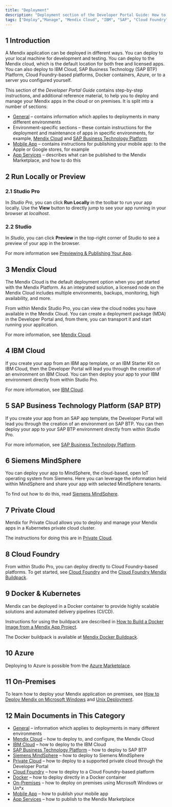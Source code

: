 ```yaml
---
title: "Deployment"
description: "Deployment section of the Developer Portal Guide: How to deploy Mendix apps to different environments and how to manage those deployments."
tags: ["Deploy","Manage", "Mendix Cloud", "IBM", "SAP", "Cloud Foundry", "Kubernetes", "On-premises", "Environment"]
---
```


## 1 Introduction

A Mendix application can be deployed in different ways. You can deploy to your local machine for development and testing. You can deploy to the Mendix cloud, which is the default location for both free and licensed apps. You can also deploy to IBM Cloud, SAP Business Technology (SAP BTP) Platform, Cloud Foundry-based platforms, Docker containers, Azure, or to a server you configured yourself.

This section of the *Developer Portal Guide* contains step-by-step instructions, and additional reference material, to help you to deploy and manage your Mendix apps in the cloud or on premises. It is split into a number of sections:

* [General](general) – contains information which applies to deployments in many different environments
* Environment-specific sections – these contain instructions for the deployment and maintenance of apps in specific environments, for example, [Mendix Cloud](mendix-cloud-deploy) and [SAP Business Technology Platform](sap-cloud-platform)
* [Mobile App](mobileapp) – contains instructions for publishing your mobile app: to the Apple or Google stores, for example
* [App Services](app-services) – describes what can be published to the Mendix Marketplace, and how to do this

## 2 Run Locally or Preview

### 2.1 Studio Pro

In *Studio Pro*, you can click **Run Locally** in the toolbar to run your app locally. Use the **View** button to directly jump to see your app running in your browser at *localhost*.

### 2.2 Studio

In *Studio*, you can click **Preview** in the top-right corner of Studio to see a preview of your app in the browser. 

For more information see [Previewing & Publishing Your App](/studio/publishing-app).

## 3 Mendix Cloud

The Mendix Cloud is the default deployment option when you get started with the Mendix Platform. As an integrated solution, a licensed node on the Mendix Cloud includes multiple environments, backups, monitoring, high availability, and more.

From within Mendix Studio Pro, you can view the cloud nodes you have available in the Mendix Cloud. You can create a deployment package (MDA) in the Developer Portal and, from there, you can transport it and start running your application. 

For more information, see [Mendix Cloud](mendix-cloud-deploy).

## 4 IBM Cloud

If you create your app from an IBM app template, or an IBM Starter Kit on IBM Cloud, then the Developer Portal will lead you through the creation of an environment on IBM Cloud. You can then deploy your app to your IBM environment directly from within Studio Pro.

For more information, see [IBM Cloud](ibm-cloud).

## 5 SAP Business Technology Platform (SAP BTP)

If you create your app from an SAP app template, the Developer Portal will lead you through the creation of an environment on SAP BTP. You can then deploy your app to your SAP BTP environment directly from within Studio Pro.

For more information, see [SAP Business Technology Platform](sap-cloud-platform).

## 6 Siemens MindSphere

You can deploy your app to MindSphere, the cloud-based, open IoT operating system from Siemens. Here you can leverage the information held within MindSphere and share your app with selected MindSphere tenants.

To find out how to do this, read [Siemens MindSphere](deploying-to-mindsphere).

## 7 Private Cloud

Mendix for Private Cloud allows you to deploy and manage your Mendix apps in a Kubernetes private cloud cluster.

The instructions for doing this are in [Private Cloud](private-cloud).

## 8 Cloud Foundry

From within Studio Pro, you can deploy directly to Cloud Foundry-based platforms. To get started, see [Cloud Foundry](cloud-foundry-deploy) and the [Cloud Foundry Mendix Buildpack](https://github.com/mendix/cf-mendix-buildpack).

## 9 Docker & Kubernetes

Mendix can be deployed in a Docker container to provide highly scalable solutions and automated delivery pipelines (CI/CD).

Instructions for using the buildpack are described in [How to Build a Docker Image from a Mendix App Project](/developerportal/deploy/docker-deploy). 

The Docker buildpack is available at [Mendix Docker Buildpack](https://github.com/mendix/docker-mendix-buildpack).

## 10 Azure

Deploying to Azure is possible from the [Azure Marketplace](https://azuremarketplace.microsoft.com/en-us/marketplace/apps/mendix.mendix-pro). 

## 11 On-Premises

To learn how to deploy your Mendix application on premises, see [How to Deploy Mendix on Microsoft Windows](deploy-mendix-on-microsoft-windows) and [Unix Deployment](unix-like).

## 12 Main Documents in This Category

* [General](general) – information which applies to deployments in many different environments
* [Mendix Cloud](mendix-cloud-deploy) – how to deploy to, and configure, the Mendix Cloud
* [IBM Cloud](ibm-cloud) – how to deploy to the IBM Cloud
* [SAP Business Technology Platform](sap-cloud-platform) – how to deploy to SAP BTP
* [Siemens MindSphere](deploying-to-mindsphere) – how to deploy to Siemens MindSphere
* [Private Cloud](private-cloud) – how to deploy to a supported private cloud through the Developer Portal
* [Cloud Foundry](cloud-foundry-deploy) – how to deploy to a Cloud Foundry-based platform
* [Docker](docker-deploy) – how to deploy directly in a Docker container
* [On-Premises](on-premises-design) – how to deploy on premises using Microsoft Windows or Un*x
* [Mobile App](mobileapp) – how to publish your mobile app
* [App Services](app-services) – how to publish to the Mendix Marketplace

